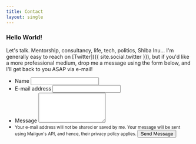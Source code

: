 ```yaml
---
title: Contact
layout: single
---
```


### Hello World!

Let's talk. <span title="Yes. I'm happy to help guide you to the best of my abilities. Free.">Mentorship</span>, consultancy, life, tech, politics, Shiba Inu... I'm generally easy to reach on [Twitter]({{ site.social.twitter }}), but if you'd like a more professional medium, drop me a message using the form below, and I'll get back to you ASAP via e-mail!


<form action="//formspree.io/os@fyianlai.com" method="POST">
    <ul class="form-inputs">
        <li>
            <label class="input-label" for="name">Name</label>
            <input class="input-text" id="name" type="text" name="name">
        </li>
        <li>
            <label class="input-label" for="email">E-mail address</label>
            <input class="input-text" id="email" type="email" name="_replyto">
        </li>
        <li>
            <label class="input-label" for="message">Message</label>
            <textarea class="input-text" id="message" name="message" rows="5"></textarea>
        </li>
        <li>
            <small class="input-hint">
                Your e-mail address will not be shared or saved by me. Your message will be sent using Mailgun's API, and hence, their privacy policy applies.
            </small>
            <input type="text" name="_gotcha" style="display:none">
            <input class="input-button" type="submit" value="Send Message">
        </li>
    </ul>
</form>